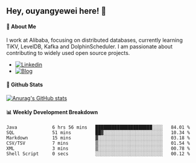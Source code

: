 ## Hey, ouyangyewei here! :wave:

#### :rocket: About Me
I work at Alibaba, focusing on distributed databases, currently learning TiKV, LevelDB, Kafka and DolphinScheduler. I am passionate about contributing to widely used open source projects.

- [![Linkedin](https://img.shields.io/badge/LinkedIn-ouyangyewei-blue)](https://www.linkedin.com/in/ouyangyewei/)
- [![Blog](https://img.shields.io/badge/Blog-yeweiouyang-orange)](https://blog.csdn.net/yeweiouyang)

#### :star2: Github Stats
[![Anurag's GitHub stats](https://github-readme-stats.vercel.app/api?username=ouyangyewei&show_icons=true&cache_seconds=3600&theme=tokyonight)](https://github.com/anuraghazra/github-readme-stats)

#### :bar_chart: Weekly Development Breakdown
<!--START_SECTION:waka-->

```text
Java             6 hrs 56 mins   █████████████████████░░░░   84.01 %
SQL              51 mins         ██▓░░░░░░░░░░░░░░░░░░░░░░   10.34 %
Markdown         15 mins         ▓░░░░░░░░░░░░░░░░░░░░░░░░   03.18 %
CSV/TSV          7 mins          ▒░░░░░░░░░░░░░░░░░░░░░░░░   01.54 %
XML              3 mins          ▒░░░░░░░░░░░░░░░░░░░░░░░░   00.78 %
Shell Script     0 secs          ░░░░░░░░░░░░░░░░░░░░░░░░░   00.12 %
```

<!--END_SECTION:waka-->
